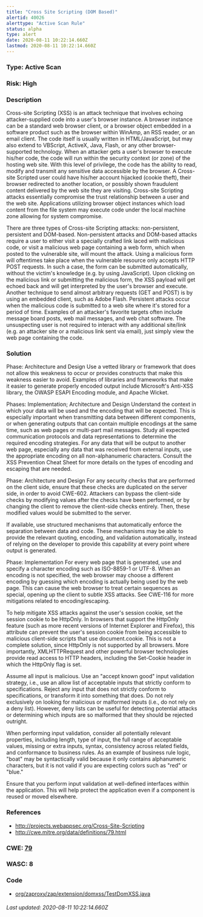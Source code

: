 ```yaml
---
title: "Cross Site Scripting (DOM Based)"
alertid: 40026
alerttype: "Active Scan Rule"
status: alpha
type: alert
date: 2020-08-11 10:22:14.660Z
lastmod: 2020-08-11 10:22:14.660Z
---
```

### Type: Active Scan

### Risk: High

### Description

Cross-site Scripting (XSS) is an attack technique that involves echoing attacker-supplied code into a user's browser instance. A browser instance can be a standard web browser client, or a browser object embedded in a software product such as the browser within WinAmp, an RSS reader, or an email client. The code itself is usually written in HTML/JavaScript, but may also extend to VBScript, ActiveX, Java, Flash, or any other browser-supported technology.
When an attacker gets a user's browser to execute his/her code, the code will run within the security context (or zone) of the hosting web site. With this level of privilege, the code has the ability to read, modify and transmit any sensitive data accessible by the browser. A Cross-site Scripted user could have his/her account hijacked (cookie theft), their browser redirected to another location, or possibly shown fraudulent content delivered by the web site they are visiting. Cross-site Scripting attacks essentially compromise the trust relationship between a user and the web site. Applications utilizing browser object instances which load content from the file system may execute code under the local machine zone allowing for system compromise.

There are three types of Cross-site Scripting attacks: non-persistent, persistent and DOM-based.
Non-persistent attacks and DOM-based attacks require a user to either visit a specially crafted link laced with malicious code, or visit a malicious web page containing a web form, which when posted to the vulnerable site, will mount the attack. Using a malicious form will oftentimes take place when the vulnerable resource only accepts HTTP POST requests. In such a case, the form can be submitted automatically, without the victim's knowledge (e.g. by using JavaScript). Upon clicking on the malicious link or submitting the malicious form, the XSS payload will get echoed back and will get interpreted by the user's browser and execute. Another technique to send almost arbitrary requests (GET and POST) is by using an embedded client, such as Adobe Flash.
Persistent attacks occur when the malicious code is submitted to a web site where it's stored for a period of time. Examples of an attacker's favorite targets often include message board posts, web mail messages, and web chat software. The unsuspecting user is not required to interact with any additional site/link (e.g. an attacker site or a malicious link sent via email), just simply view the web page containing the code.

### Solution

Phase: Architecture and Design
Use a vetted library or framework that does not allow this weakness to occur or provides constructs that make this weakness easier to avoid.
Examples of libraries and frameworks that make it easier to generate properly encoded output include Microsoft's Anti-XSS library, the OWASP ESAPI Encoding module, and Apache Wicket.

Phases: Implementation; Architecture and Design
Understand the context in which your data will be used and the encoding that will be expected. This is especially important when transmitting data between different components, or when generating outputs that can contain multiple encodings at the same time, such as web pages or multi-part mail messages. Study all expected communication protocols and data representations to determine the required encoding strategies.
For any data that will be output to another web page, especially any data that was received from external inputs, use the appropriate encoding on all non-alphanumeric characters.
Consult the XSS Prevention Cheat Sheet for more details on the types of encoding and escaping that are needed.

Phase: Architecture and Design
For any security checks that are performed on the client side, ensure that these checks are duplicated on the server side, in order to avoid CWE-602. Attackers can bypass the client-side checks by modifying values after the checks have been performed, or by changing the client to remove the client-side checks entirely. Then, these modified values would be submitted to the server.

If available, use structured mechanisms that automatically enforce the separation between data and code. These mechanisms may be able to provide the relevant quoting, encoding, and validation automatically, instead of relying on the developer to provide this capability at every point where output is generated.

Phase: Implementation
For every web page that is generated, use and specify a character encoding such as ISO-8859-1 or UTF-8. When an encoding is not specified, the web browser may choose a different encoding by guessing which encoding is actually being used by the web page. This can cause the web browser to treat certain sequences as special, opening up the client to subtle XSS attacks. See CWE-116 for more mitigations related to encoding/escaping.

To help mitigate XSS attacks against the user's session cookie, set the session cookie to be HttpOnly. In browsers that support the HttpOnly feature (such as more recent versions of Internet Explorer and Firefox), this attribute can prevent the user's session cookie from being accessible to malicious client-side scripts that use document.cookie. This is not a complete solution, since HttpOnly is not supported by all browsers. More importantly, XMLHTTPRequest and other powerful browser technologies provide read access to HTTP headers, including the Set-Cookie header in which the HttpOnly flag is set.

Assume all input is malicious. Use an "accept known good" input validation strategy, i.e., use an allow list of acceptable inputs that strictly conform to specifications. Reject any input that does not strictly conform to specifications, or transform it into something that does. Do not rely exclusively on looking for malicious or malformed inputs (i.e., do not rely on a deny list). However, deny lists can be useful for detecting potential attacks or determining which inputs are so malformed that they should be rejected outright.

When performing input validation, consider all potentially relevant properties, including length, type of input, the full range of acceptable values, missing or extra inputs, syntax, consistency across related fields, and conformance to business rules. As an example of business rule logic, "boat" may be syntactically valid because it only contains alphanumeric characters, but it is not valid if you are expecting colors such as "red" or "blue."

Ensure that you perform input validation at well-defined interfaces within the application. This will help protect the application even if a component is reused or moved elsewhere.

### References

* http://projects.webappsec.org/Cross-Site-Scripting
* http://cwe.mitre.org/data/definitions/79.html

### CWE: [79](https://cwe.mitre.org/data/definitions/79.html)

### WASC:  8

### Code

 * [org/zaproxy/zap/extension/domxss/TestDomXSS.java](https://github.com/zaproxy/zap-extensions/blob/master/addOns/domxss/src/main/java/org/zaproxy/zap/extension/domxss/TestDomXSS.java)

###### Last updated: 2020-08-11 10:22:14.660Z
